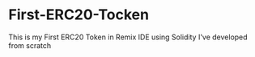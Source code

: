 # First-ERC20-Tocken
This is my First ERC20 Token in Remix IDE using Solidity I've developed from scratch
